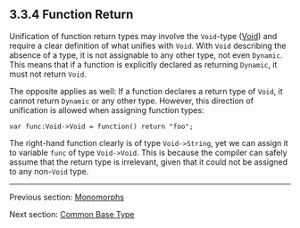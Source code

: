 ## 3.3.4 Function Return

Unification of function return types may involve the `Void`-type ([Void](https://github.com/Simn/HaxeManual/tree/master/md/manual/2.1.3-Void.md)) and require a clear definition of what unifies with `Void`. With `Void` describing the absence of a type, it is not assignable to any other type, not even `Dynamic`. This means that if a function is explicitly declared as returning `Dynamic`, it must not return `Void`.

The opposite applies as well: If a function declares a return type of `Void`, it cannot return `Dynamic` or any other type. However, this direction of unification is allowed when assigning function types:

```
var func:Void->Void = function() return "foo";
```
The right-hand function clearly is of type `Void->String`, yet we can assign it to variable `func` of type `Void->Void`. This is because the compiler can safely assume that the return type is irrelevant, given that it could not be assigned to any non-`Void` type.

---

Previous section: [Monomorphs](https://github.com/Simn/HaxeManual/tree/master/md/manual/3.3.3-Monomorphs.md)

Next section: [Common Base Type](https://github.com/Simn/HaxeManual/tree/master/md/manual/3.3.5-Common_Base_Type.md)